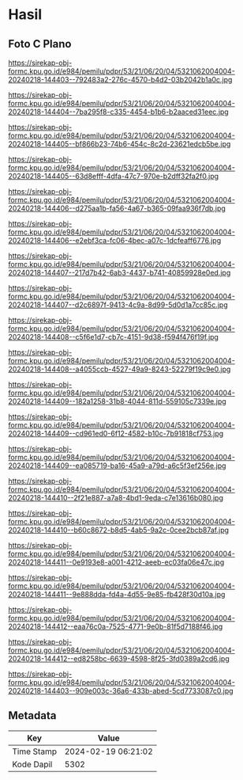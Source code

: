 # Hasil

## Foto C Plano

https://sirekap-obj-formc.kpu.go.id/e984/pemilu/pdpr/53/21/06/20/04/5321062004004-20240218-144403--792483a2-276c-4570-b4d2-03b2042b1a0c.jpg

https://sirekap-obj-formc.kpu.go.id/e984/pemilu/pdpr/53/21/06/20/04/5321062004004-20240218-144404--7ba295f8-c335-4454-b1b6-b2aaced31eec.jpg

https://sirekap-obj-formc.kpu.go.id/e984/pemilu/pdpr/53/21/06/20/04/5321062004004-20240218-144405--bf866b23-74b6-454c-8c2d-23621edcb5be.jpg

https://sirekap-obj-formc.kpu.go.id/e984/pemilu/pdpr/53/21/06/20/04/5321062004004-20240218-144405--63d8efff-4dfa-47c7-970e-b2dff32fa2f0.jpg

https://sirekap-obj-formc.kpu.go.id/e984/pemilu/pdpr/53/21/06/20/04/5321062004004-20240218-144406--d275aa1b-fa56-4a67-b365-09faa936f7db.jpg

https://sirekap-obj-formc.kpu.go.id/e984/pemilu/pdpr/53/21/06/20/04/5321062004004-20240218-144406--e2ebf3ca-fc06-4bec-a07c-1dcfeaff6776.jpg

https://sirekap-obj-formc.kpu.go.id/e984/pemilu/pdpr/53/21/06/20/04/5321062004004-20240218-144407--217d7b42-6ab3-4437-b741-40859928e0ed.jpg

https://sirekap-obj-formc.kpu.go.id/e984/pemilu/pdpr/53/21/06/20/04/5321062004004-20240218-144407--d2c6897f-9413-4c9a-8d99-5d0d1a7cc85c.jpg

https://sirekap-obj-formc.kpu.go.id/e984/pemilu/pdpr/53/21/06/20/04/5321062004004-20240218-144408--c5f6e1d7-cb7c-4151-9d38-f594f476f19f.jpg

https://sirekap-obj-formc.kpu.go.id/e984/pemilu/pdpr/53/21/06/20/04/5321062004004-20240218-144408--a4055ccb-4527-49a9-8243-52279f19c9e0.jpg

https://sirekap-obj-formc.kpu.go.id/e984/pemilu/pdpr/53/21/06/20/04/5321062004004-20240218-144409--182a1258-31b8-4044-811d-559105c7339e.jpg

https://sirekap-obj-formc.kpu.go.id/e984/pemilu/pdpr/53/21/06/20/04/5321062004004-20240218-144409--cd961ed0-6f12-4582-b10c-7b91818cf753.jpg

https://sirekap-obj-formc.kpu.go.id/e984/pemilu/pdpr/53/21/06/20/04/5321062004004-20240218-144409--ea085719-ba16-45a9-a79d-a6c5f3ef256e.jpg

https://sirekap-obj-formc.kpu.go.id/e984/pemilu/pdpr/53/21/06/20/04/5321062004004-20240218-144410--2f21e887-a7a8-4bd1-9eda-c7e13616b080.jpg

https://sirekap-obj-formc.kpu.go.id/e984/pemilu/pdpr/53/21/06/20/04/5321062004004-20240218-144410--b60c8672-b8d5-4ab5-9a2c-0cee2bcb87af.jpg

https://sirekap-obj-formc.kpu.go.id/e984/pemilu/pdpr/53/21/06/20/04/5321062004004-20240218-144411--0e9193e8-a001-4212-aeeb-ec03fa06e47c.jpg

https://sirekap-obj-formc.kpu.go.id/e984/pemilu/pdpr/53/21/06/20/04/5321062004004-20240218-144411--9e888dda-fd4a-4d55-9e85-fb428f30d10a.jpg

https://sirekap-obj-formc.kpu.go.id/e984/pemilu/pdpr/53/21/06/20/04/5321062004004-20240218-144412--eaa76c0a-7525-4771-9e0b-81f5d7188f46.jpg

https://sirekap-obj-formc.kpu.go.id/e984/pemilu/pdpr/53/21/06/20/04/5321062004004-20240218-144412--ed8258bc-6639-4598-8f25-3fd0389a2cd6.jpg

https://sirekap-obj-formc.kpu.go.id/e984/pemilu/pdpr/53/21/06/20/04/5321062004004-20240218-144403--909e003c-36a6-433b-abed-5cd7733087c0.jpg


## Metadata

| Key        | Value               |
| ---------- | ------------------- |
| Time Stamp | 2024-02-19 06:21:02 |
| Kode Dapil | 5302                |



